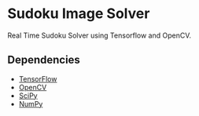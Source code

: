 # Sudoku Image Solver

Real Time Sudoku Solver using Tensorflow and OpenCV.

## Dependencies

- [TensorFlow](https://www.tensorflow.org/)
- [OpenCV](https://opencv.org/)
- [SciPy](https://www.scipy.org/)
- [NumPy](https://numpy.org/)
